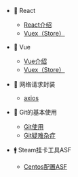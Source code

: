  * 📑 React
   * [React介绍](react.md)
   * [Vuex（Store）](vuex.md)


 * 📑 Vue
   * [Vue介绍](vue.md)
   * [Vuex（Store）](vuex.md)


* 🌹 网络请求封装
   * [axios](request.md)


 * 🐖 Git的基本使用 
   * [Git使用](Git.md)
   * [Git疑难杂症](GitIssue.md)



*  🚹 Steam挂卡工具ASF
   * [Centos配置ASF](Steam&ASF.md)




 


